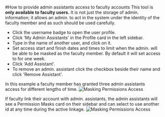#How to provide admin assistants access to faculty accounts
This tool is **only available to faculty users.**  It is not just the storage of admin. information; it allows an admin. to act in the system under the identity of the faculty member and as such should be used carefully.  

* Click the username badge to open the user profile.
* Click 'My Admin Assistants' in the Profile card in the left sidebar.  
* Type in the name of another user, and click on it.  
* Set access start and finish dates and times to limit when the admin. will be able to be masked as the faculty member. By default it will set access to for one week.  
* Click 'Add Assistant'.  
* To remove an admin. assistant click the checkbox beside their name and click 'Remove Assistant'.  

In this example a faculty member has granted three admin assistants access for different lengths of time.
![Masking Permissions Access](/img/users/masked-permissions-adding-admin-ME1.11.png)

If faculty link their account with admin. assistants, the admin assistants will see a Permission Masks card on their sidebar and can select to use another id at any time during the active linkage.
![Masking Permissions Access](/img/users/masked-permissions-switcher-ME1.11.png)
